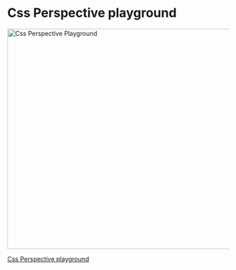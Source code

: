 ﻿# Css Perspective playground
 
<img src="https://i.ibb.co/K0tdMkm/CSS-PERSPECTIVE.png" width="1000" height="500" alt="Css Perspective Playground">


[Css Perspective playground](https://hassan-boulhilt.github.io/Css-Perspective-Playground/)
